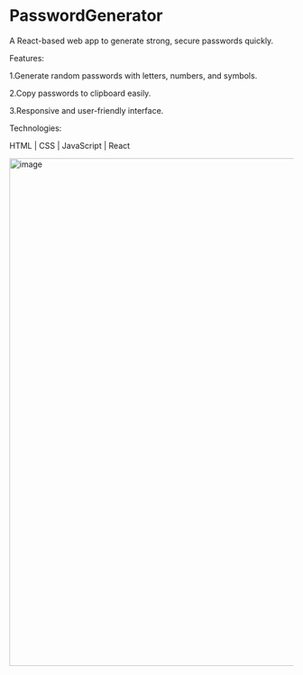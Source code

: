 # PasswordGenerator

A React-based web app to generate strong, secure passwords quickly.

Features:

1.Generate random passwords with letters, numbers, and symbols.

2.Copy passwords to clipboard easily.

3.Responsive and user-friendly interface.

Technologies:

HTML | CSS | JavaScript | React

<img width="1919" height="900" alt="image" src="https://github.com/user-attachments/assets/39df84cb-b4ab-4370-926a-fa9426eff265" />

